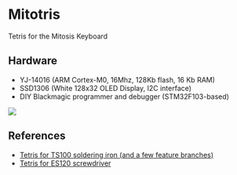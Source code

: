 # Mitotris

Tetris for the Mitosis Keyboard

## Hardware

* YJ-14016 (ARM Cortex-M0, 16Mhz, 128Kb flash, 16 Kb RAM)
* SSD1306 (White 128x32 OLED Display, I2C interface)
* DIY Blackmagic programmer and debugger (STM32F103-based)

![](https://i.imgur.com/Hvgh1ST.jpg)

## References

* [Tetris for TS100 soldering iron (and a few feature branches)](https://github.com/joric/ts100tris)
* [Tetris for ES120 screwdriver](https://github.com/joric/es120tris)

